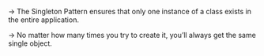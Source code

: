 → The Singleton Pattern ensures that only one instance of a class exists in the entire application.

→ No matter how many times you try to create it, you’ll always get the same single object.